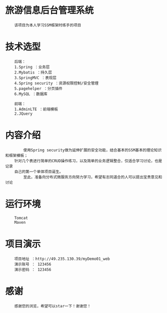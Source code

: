 # 旅游信息后台管理系统
        
        该项目为本人学习SSM框架时练手的项目

# 技术选型

        后端：
        1.Spring ：业务层
        2.Mybatis ：持久层
        3.SpringMVC ：表现层
        4.Spring security ：资源权限控制/安全管理
        5.pagehelper ：分页插件
        6.MySQL ：数据库
        
        前端：
        1.AdminLTE ：前端模板
        2.JQuery

# 内容介绍
            使用Spring security做为延伸扩展的安全功能，结合基本的SSM基本的理论知识和框架模板；
        针对几个表进行简单的CRUD操作练习，以及简单的业务逻辑整合，仅适合学习讨论，也是记录
        自己的第一个单体项目诞生。
            至此，准备向分布式微服务方向努力学习，希望有志同道合的人可以提出宝贵意见和讨论
            
# 运行环境

        Tomcat
        Maven
# 项目演示
        项目地址 ：http://49.235.130.39/myDemo01_web
        演示账号 ： 123456 
        演示密码 ： 123456
 
# 感谢
        感谢您的浏览，希望可以star一下！谢谢您！      
